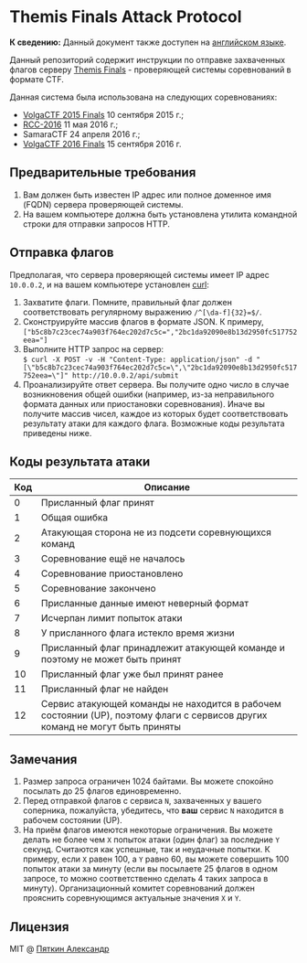 # Themis Finals Attack Protocol
**К сведению:** Данный документ также доступен на [английском языке](README.md).

Данный репозиторий содержит инструкции по отправке захваченных флагов серверу [Themis Finals](https://github.com/aspyatkin/themis-finals) - проверяющей системы соревнований в формате CTF.

Данная система была использована на следующих соревнованиях:
 - [VolgaCTF 2015 Finals](https://volgactf.ru) 10 сентября 2015 г.;
 - [RCC-2016](http://rcc.zone) 11 мая 2016 г.;
 - SamaraCTF 24 апреля 2016 г.;
 - [VolgaCTF 2016 Finals](https://volgactf.ru) 15 сентября 2016 г.

## Предварительные требования
1. Вам должен быть известен IP адрес или полное доменное имя (FQDN) сервера проверяющей системы.
2. На вашем компьютере должна быть установлена утилита командной строки для отправки запросов HTTP.

## Отправка флагов
Предполагая, что сервера проверяющей системы имеет IP адрес `10.0.0.2`, и на вашем компьютере установлен [curl](http://curl.haxx.se):  
1. Захватите флаги. Помните, правильный флаг должен соответствовать регулярному выражению `/^[\da-f]{32}=$/`.  
2. Сконструируйте массив флагов в формате JSON. К примеру,
`["b5c8b7c23cec74a903f764ec202d7c5c=","2bc1da92090e8b13d2950fc517752eea="]`  
3. Выполните HTTP запрос на сервер:  
`$ curl -X POST -v -H "Content-Type: application/json" -d "[\"b5c8b7c23cec74a903f764ec202d7c5c=\",\"2bc1da92090e8b13d2950fc517752eea=\"]" http://10.0.0.2/api/submit`  
4. Проанализируйте ответ сервера. Вы получите одно число в случае возникновения общей ошибки (например, из-за неправильного формата данных или приостановки соревнования). Иначе вы получите массив чисел, каждое из которых будет соответствовать результату атаки для каждого флага. Возможные коды результата приведены ниже.

## Коды результата атаки
| Код | Описание |
|-----|----------|
|0|Присланный флаг принят|
|1|Общая ошибка|
|2|Атакующая сторона не из подсети соревнующихся команд|
|3|Соревнование ещё не началось|
|4|Соревнование приостановлено|
|5|Соревнование закончено|
|6|Присланные данные имеют неверный формат|
|7|Исчерпан лимит попыток атаки|
|8|У присланного флага истекло время жизни|
|9|Присланный флаг принадлежит атакующей команде и поэтому не может быть принят|
|10|Присланный флаг уже был принят ранее|
|11|Присланный флаг не найден|
|12|Сервис атакующей команды не находится в рабочем состоянии (UP), поэтому флаги с сервисов других команд не могут быть приняты|

## Замечания
1. Размер запроса ограничен 1024 байтами. Вы можете спокойно посылать до 25 флагов единовременно.
2. Перед отправкой флагов с сервиса `N`, захваченных у вашего соперника, пожалуйста, убедитесь, что **ваш** сервис `N` находится в рабочем состоянии (UP).
3. На приём флагов имеются некоторые ограничения. Вы можете делать не более чем `X` попыток атаки (один флаг) за последние `Y` секунд. Считаются как успешные, так и неудачные попытки. К примеру, если `X` равен 100, а `Y` равно 60, вы можете совершить 100 попыток атаки за минуту (если вы посылаете 25 флагов в одном запросе, то можно соответственно сделать 4 таких запроса в минуту). Организационный комитет соревнований должен прояснить соревнующимся актуальные значения `X` и `Y`.

## Лицензия
MIT @ [Пяткин Александр](https://github.com/aspyatkin)
